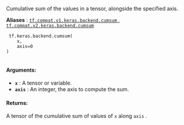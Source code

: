 Cumulative sum of the values in a tensor, alongside the specified axis.

**Aliases** : [ `tf.compat.v1.keras.backend.cumsum` ](/api_docs/python/tf/keras/backend/cumsum), [ `tf.compat.v2.keras.backend.cumsum` ](/api_docs/python/tf/keras/backend/cumsum)

```
 tf.keras.backend.cumsum(
    x,
    axis=0
)
 
```

#### Arguments:
- **`x`** : A tensor or variable.
- **`axis`** : An integer, the axis to compute the sum.


#### Returns:
A tensor of the cumulative sum of values of  `x`  along  `axis` .

